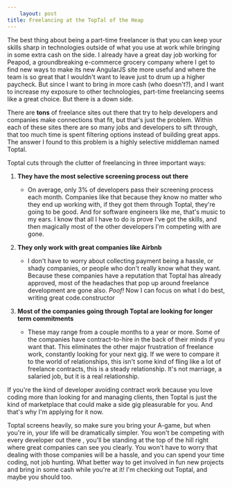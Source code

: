 ```yaml
---
    layout: post
title: Freelancing at the TopTal of the Heap
---
```


The best thing about being a part-time freelancer is that you can keep your skills sharp in technologies outside of what you use at work while bringing in some extra cash on the side. I already have a great day job working for Peapod, a groundbreaking e-commerce grocery company where I get to find new ways to make its new AngularJS site more useful and where the team is so great that I wouldn't want to leave just to drum up a higher paycheck. But since I want to bring in more cash (who doesn't?), and I want to increase my exposure to other technologies, part-time freelancing seems like a great choice. But there is a down side.

There are __tons__ of freelance sites out there that try to help developers and companies make connections that fit, but that's just the problem. Within each of these sites there are so many jobs and developers to sift through, that too much time is spent filtering options instead of building great apps. The answer I found to this problem is a highly selective middleman named Toptal.

Toptal cuts through the clutter of freelancing in three important ways:

1. **They have the most selective screening process out there**
    - On average, only 3% of developers pass their screening process each month. Companies like that because they know no matter who they end up working with, if they got them through Toptal, they're going to be good. And for software engineers like me, that's music to my ears. I know that all I have to do is prove I've got the skills, and then magically most of the other developers I'm competing with are gone.

2. **They only work with great companies like Airbnb**
    - I don't have to worry about collecting payment being a hassle, or shady companies, or people who don't really know what they want. Because these companies have a reputation that Toptal has already approved, most of the headaches that pop up around freelance development are gone also. _Poof!_ Now I can focus on what I do best, writing great code.constructor

3. **Most of the companies going through Toptal are looking for longer term commitments**
    - These may range from a couple months to a year or more. Some of the companies have contract-to-hire in the back of their minds if you want that.  This eliminates the other major frustration of freelance work, constantly looking for your next gig. If we were to compare it to the world of relationships, this isn't some kind of fling like a lot of freelance contracts, this is a steady relationship. It's not marriage, a salaried job, but it is a real relationship.

If you're the kind of developer avoiding contract work because you love coding more than looking for and managing clients, then Toptal is just the kind of marketplace that could make a side gig pleasurable for you. And that's why I'm applying for it now.

Toptal screens heavily, so make sure you bring your A-game, but when you're in, your life will be dramatically simpler. You won't be competing with every developer out there , you'll be standing at the top of the hill right where great companies can see you clearly. You won't have to worry that dealing with those companies will be a hassle, and you can spend your time coding, not job hunting. What better way to get involved in fun new projects and bring in some cash while you're at it! I'm checking out Toptal, and maybe you should too.
